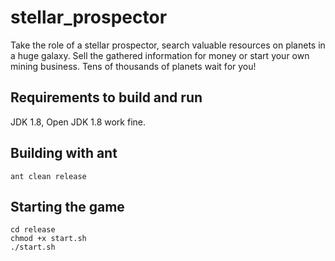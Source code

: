 # stellar_prospector

Take the role of a stellar prospector, search valuable resources on planets in a huge galaxy. Sell the gathered information for money or start your own mining business. Tens of thousands of planets wait for you!

## Requirements to build and run

JDK 1.8, Open JDK 1.8 work fine.

## Building with ant

    ant clean release

## Starting the game

    cd release
    chmod +x start.sh
    ./start.sh

